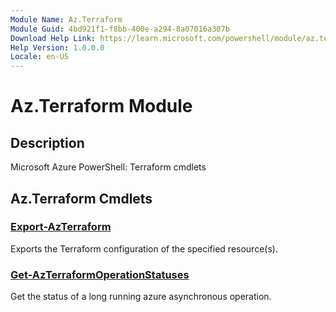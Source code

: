 ```yaml
---
Module Name: Az.Terraform
Module Guid: 4bd921f1-f8bb-400e-a294-8a07016a307b
Download Help Link: https://learn.microsoft.com/powershell/module/az.terraform
Help Version: 1.0.0.0
Locale: en-US
---
```


# Az.Terraform Module
## Description
Microsoft Azure PowerShell: Terraform cmdlets

## Az.Terraform Cmdlets
### [Export-AzTerraform](Export-AzTerraform.md)
Exports the Terraform configuration of the specified resource(s).

### [Get-AzTerraformOperationStatuses](Get-AzTerraformOperationStatuses.md)
Get the status of a long running azure asynchronous operation.

